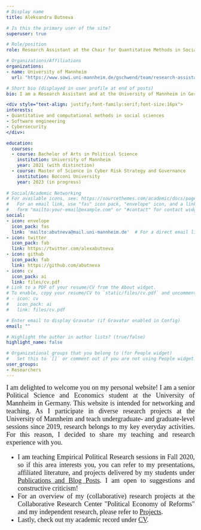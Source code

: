 ```yaml
---
# Display name
title: Aleksandra Butneva

# Is this the primary user of the site?
superuser: true

# Role/position
role: Research Assistant at the Chair for Quantitative Methods in Social Sciences and the School of Business Informatics 

# Organizations/Affiliations
organizations:
- name: University of Mannheim
  url: "https://www.sowi.uni-mannheim.de/gschwend/team/research-assistants/"

# Short bio (displayed in user profile at end of posts)
bio: I am a Research Assistant and at the University of Mannheim in Germany, Chair for Quantitative Methods in Social Sciences. I research at the intersection of data science, political methodology, and comparative politics. I specialize in machine learning and innovation management, developing NLP-based applications for political science questions.

<div style="text-align: justify;font-family:serif;font-size:16px"> 
interests:
- Quantitative and computational methods in social sciences
- Software engineering
- Cybersecurity
</div>:

education:
  courses:
  - course: Bachelor of Arts in Political Science 
    institution: University of Mannheim
    year: 2021 (with distinction)
  - course: Master of Science in Cyber Risk Strategy and Governance
    institution: Bocconi University 
    year: 2023 (in progress)
    
# Social/Academic Networking
# For available icons, see: https://sourcethemes.com/academic/docs/page-builder/#icons
#   For an email link, use "fas" icon pack, "envelope" icon, and a link in the
#   form "mailto:your-email@example.com" or "#contact" for contact widget.
social:
- icon: envelope
  icon_pack: fas
  link: 'mailto:abutneva@mail.uni-mannheim.de'  # For a direct email link, use "mailto:alexabutneva@mail.ru".
- icon: twitter
  icon_pack: fab
  link: https://twitter.com/alexabutneva
- icon: github
  icon_pack: fab
  link: https://github.com/abutneva
- icon: cv
  icon_pack: ai
  link: files/cv.pdf
# Link to a PDF of your resume/CV from the About widget.
# To enable, copy your resume/CV to `static/files/cv.pdf` and uncomment the lines below.
# - icon: cv
#   icon_pack: ai
#   link: files/cv.pdf

# Enter email to display Gravatar (if Gravatar enabled in Config)
email: ""

# Highlight the author in author lists? (true/false)
highlight_name: false

# Organizational groups that you belong to (for People widget)
#   Set this to `[]` or comment out if you are not using People widget.
user_groups:
- Researchers
---
```

<div style="text-align: justify;font-family:serif;font-size:18px;"> 
I am delighted to welcome you on my personal website! I am a senior Political Science and Economics student at the University of Mannheim in Germany. This website is intended for networking and teaching. As I participate in diverse research projects at the University of Mannheim and teach undergraduate- and graduate-level sessions since 2019, research belongs to my key everyday activities. For this reason, I decided to share my teaching and research experience with you.

- I am teaching Empirical Political Research sessions in Fall 2020, so if this area interests you, you can refer to my presentations, affiliated literature, and projects delivered by my students under [Publications and Blog Posts](https://aleksandra-butneva.netlify.app/#featured). I am open to suggestions and constructive criticism!
- For an overview of my (collaborative) research projects at the Collaborative Research Center "Political Economy of Reforms" and my independent research, please refer to [Projects](https://aleksandra-butneva.netlify.app/#projects).
- Lastly, check out my academic record under [CV](https://aleksandra-butneva.netlify.app/files/cv.pdf).

</div>

